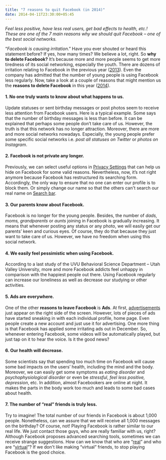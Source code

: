 ```yaml
---
title: "7 reasons to quit Facebook (in 2014)"
date: 2014-04-11T23:30:00+05:45
---
```


<p><em>Feel less positive, have less real users, get bad effects to health, etc.! These are one of the 7 main reasons why we should quit Facebook &#8211; one of the best social networks.</em></p>

<p>&#8220;<em>Facebook is causing irritation</em>.&#8221; Have you ever shouted or heard this statement before? If yes, how many times? We believe a lot, right. So <strong>why to delete Facebook?</strong> It&#8217;s because more and more people seems to get more tiredness of its social networking, especially the youth. There are dozens of irritation relating to Facebook in the previous year (<u>2013</u>). Even the company has admitted that the number of young people is using Facebook less regularly. Now, take a look at a couple of reasons that might mention us the <strong>reasons to delete Facebook</strong> in this year (<u>2014</u>).</p>

<h4>1. No one truly wants to know about what happens to us.</h4>

<p>Update statuses or sent birthday messages or post photos seem to receive less attention from Facebook users. Here is a typical example. Some says that the number of birthday messages is less than before. It can be explained that perhaps some people don&#8217;t take care of us. However, the truth is that this network has no longer attraction. Moreover, there are more and more social networks nowadays. Especially, the young people prefer some specific social networks i.e. <em>post all statuses on Twitter</em> or <em>photos on Instagram</em>.</p>

<h4>2. Facebook is not private any longer.</h4>

<p>Previously, we can select useful options in <u>Privacy Settings</u> that can help us hide on Facebook for some valid reasons. Nevertheless, now, it&#8217;s not right anymore because Facebook has restructured its searching form. Accordingly, the only way to ensure that no one can enter our profile is to block them. Or simply change our name so that the others can't search our real name on <u>Search bar</u>.</p>

<h4>3. Our parents know about Facebook.</h4>

<p>Facebook is no longer for the young people. Besides, the number of <em>dads, moms, grandparents </em>or <em>aunts</em> joining in Facebook is gradually increasing. It means that whenever posting any status or any photo, we will easily get our parents&#8217; keen and curious eyes. Of course, they do that because they just want to take care of us. However, we have no freedom when using this social network.</p>

<h4>4. We easily feel pessimistic when using Facebook.</h4>

<p>According to a last study of the UVU Behavioral Science Department &#8211; Utah Valley University, more and more Facebook addicts feel unhappy in comparison with the happiest people out there. Using Facebook regularly can increase our loneliness as well as decrease our studying or other activities.</p>

<h4>5. Ads are everywhere.</h4>

<p>One of the other <strong>reasons to leave Facebook </strong>is <strong>Ads</strong>. At first, <u>advertisements</u> just appear on the right side of the screen. However, lots of pieces of ads have started sneaking in with each individual profile, home page. Even people create a new account and just use it for advertising. One more thing is that Facebook has applied some irritating ads out in December. So, whenever entering Facebook, some videos will be automatically played, but just tap on it to hear the voice. Is it the good news?</p>

<h4>6. Our health will decrease.</h4>

<p>Some scientists say that spending too much time on Facebook will cause some bad impacts on the users&#8217; health, including the mind and the body. Moreover, we can easily get some symptoms as <em>eating disorder </em>and <em>psychophysiological disorder</em> or even be <em>stressful</em>, <em>feel less positive, depression</em>, etc. In addition, almost Facebookers are online at night. It makes the parts in the body work too much and leads to some bad cases about health.</p>

<h4>7. The number of &#8220;real&#8221; friends is truly less.</h4>

<p>Try to imagine! The total number of our friends in Facebook is about 1,000 people. Nonetheless, can we assure that we will receive all 1,000 messages on the birthday? Of course, not! Playing Facebook is rather similar to our real life. We just contact those guys, who are really familiar with us, right? Although Facebook proposes advanced searching tools, sometimes we can receive strange suggestions. How can we know that who are &#8220;<u>real</u>&#8221; and who are &#8220;<u>virtual</u>&#8221;? If we don't like making &#8220;virtual&#8221; friends, to stop playing Facebook is the good choice.</p>
